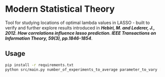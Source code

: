 # Modern Statistical Theory

Tool for studying locations of optimal lambda values in LASSO - built to verify and further explore results introduced
in _**Hebiri, M. and Lederer, J., 2012. How correlations influence lasso prediction. IEEE Transactions on Information Theory, 59(3), pp.1846-1854**_.

## Usage
```bash
pip install -r requirements.txt
python src/main.py number_of_experiments_to_average parameter_to_vary [space_seperated_list_of_param_vals]
```